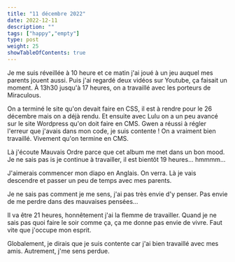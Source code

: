 ```yaml
---
title: "11 décembre 2022"
date: 2022-12-11
description: ""
tags: ["happy","empty"]
type: post
weight: 25
showTableOfContents: true
---
```


Je me suis réveillée à 10 heure et ce matin j'ai joué à un jeu auquel mes parents jouent aussi. Puis j'ai regardé deux vidéos sur Youtube, ça faisait un moment. À 13h30 jusqu'à 17 heures, on a travaillé avec les porteurs de Miraculous.

On a terminé le site qu'on devait faire en CSS, il est à rendre pour le 26 décembre mais on a déjà rendu. Et ensuite avec Lulu on a un peu avancé sur le site Wordpress qu'on doit faire en CMS. Gwen a réussi à régler l'erreur que j'avais dans mon code, je suis contente ! On a vraiment bien travaillé. Vivement qu'on termine en CMS.

Là j'écoute Mauvais Ordre parce que cet album me met dans un bon mood. Je ne sais pas is je continue à travailler, il est bientôt 19 heures... hmmmm...

J'aimerais commencer mon diapo en Anglais. On verra. Là je vais descendre et passer un peu de temps avec mes parents.

Je ne sais pas comment je me sens, j'ai pas très envie d'y penser. Pas envie de me perdre dans des mauvaises pensées...

Il va être 21 heures, honnêtement j'ai la flemme de travailler. Quand je ne sais pas quoi faire le soir comme ça, ça me donne pas envie de vivre. Faut vite que j'occupe mon esprit.

Globalement, je dirais que je suis contente car j'ai bien travaillé avec mes amis. Autrement, j'me sens perdue.